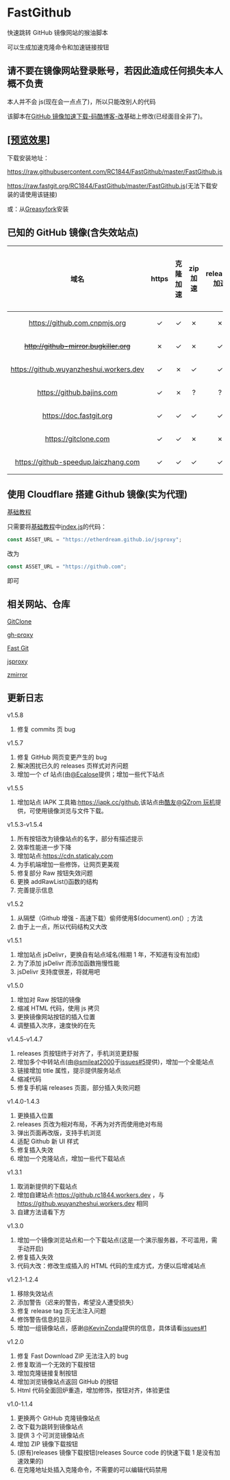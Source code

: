 # FastGithub

快速跳转 GitHub 镜像网站的猴油脚本

可以生成加速克隆命令和加速链接按钮

## 请不要在镜像网站登录账号，若因此造成任何损失本人概不负责

本人并不会 js(现在会一点点了)，所以只能改别人的代码

该脚本在[GitHub 镜像加速下载-码酷博客-改](https://greasyfork.org/zh-CN/scripts/391911)基础上修改(已经面目全非了)。

## [[预览效果]](REANDME/README.md)

下载安装地址：

<https://raw.githubusercontent.com/RC1844/FastGithub/master/FastGithub.js>

<https://raw.fastgit.org/RC1844/FastGithub/master/FastGithub.js>(无法下载安装的请使用该链接)

或：从[Greasyfork](https://greasyfork.org/zh-CN/scripts/397419)安装

## 已知的 GitHub 镜像(含失效站点)

|                   域名                    | https | 克隆加速 | zip 加速 | releases 加速 | 主机服务商 | 服务器所在地 |
| :---------------------------------------: | :---: | :------: | :------: | :-----------: | :--------: | :----------: |
|      <https://github.com.cnpmjs.org>      |   ✓   |    ✓     |    ✗     |       ✗       |   dnspod   |     香港     |
| ~~<http://github-mirror.bugkiller.org>~~  |   ✗   |    ✓     |    ✗     |       ✓       |     ?      |     日本     |
| <https://github.wuyanzheshui.workers.dev> |   ✓   |    ✗     |    ✓     |       ✓       | Cloudflare |     美国     |
|        <https://github.bajins.com>        |   ✓   |    ✗     |    ?     |       ?       | Cloudflare |     美国     |
|         <https://doc.fastgit.org>         |   ✓   |    ✓     |    ✓     |       ✓       |  fastgit   |     香港     |
|          <https://gitclone.com>           |   ✓   |    ✓     |    ✗     |       ✗       |   Aliyun   |     杭州     |
|  <https://github-speedup.laiczhang.com>   |   ✓   |    ✓     |    ✓     |       ✓       | Quadranet  |     美国     |

## 使用 Cloudflare 搭建 Github 镜像(实为代理)

[基础教程](https://github.com/EtherDream/jsproxy/tree/master/cf-worker)

只需要将[基础教程](https://github.com/EtherDream/jsproxy/tree/master/cf-worker)中[index.js](https://raw.githubusercontent.com/EtherDream/jsproxy/master/cf-worker/index.js)的代码：

```js
const ASSET_URL = "https://etherdream.github.io/jsproxy";
```

改为

```js
const ASSET_URL = "https://github.com";
```

即可

## 相关网站、仓库

[GitClone](https://gitclone.com/)

[gh-proxy](https://github.com/hunshcn/gh-proxy)

[Fast Git](https://fastgit.org/)

[jsproxy](https://github.com/EtherDream/jsproxy)

[zmirror](https://github.com/aploium/zmirror)

## 更新日志

v1.5.8

1. 修复 commits 页 bug

v1.5.7

1. 修复 GitHub 网页变更产生的 bug
2. 解决困扰已久的 releases 页样式对齐问题
3. 增加一个 cf 站点(由[@Ecalose](https://github.com/Ecalose)提供；增加一些代下站点

v1.5.5

1. 增加站点 IAPK 工具箱:<https://iapk.cc/github>,该站点由[酷友@QZrom 玩机](http://www.coolapk.com/u/2889405)提供，可使用镜像浏览与文件下载。

v1.5.3-v1.5.4

1. 所有按钮改为镜像站点的名字，部分有描述提示
2. 效率性能进一步下降
3. 增加站点:<https://cdn.staticaly.com>
4. 为手机端增加一些修饰，让网页更美观
5. 修复部分 Raw 按钮失效问题
6. 更换 addRawList()函数的结构
7. 完善提示信息

v1.5.2

1. 从隔壁（Github 增强 - 高速下载）偷师使用\$(document).on(）; 方法
2. 由于上一点，所以代码结构又大改

v1.5.1

1. 增加站点 jsDelivr，更换自有站点域名(租期 1 年，不知道有没有加成)
2. 为了添加 jsDelivr 而添加函数拖慢性能
3. jsDelivr 支持度很差，将就用吧

v1.5.0

1. 增加对 Raw 按钮的镜像
2. 缩减 HTML 代码，使用 js 拷贝
3. 更换镜像网站按钮的插入位置
4. 调整插入次序，速度快的在先

v1.4.5-v1.4.7

1. releases 页按钮终于对齐了，手机浏览更舒服
2. 增加多个中转站点(由[@smileat2000](https://github.com/smileat2000)于[issues#5](https://github.com/RC1844/FastGithub/issues/5)提供)，增加一个全能站点
3. 链接增加 title 属性，提示提供服务站点
4. 缩减代码
5. 修复手机端 releases 页面，部分插入失败问题

v1.4.0-1.4.3

1. 更换插入位置
2. releases 页改为相对布局，不再为对齐而使用绝对布局
3. 弹出页面再改版，支持手机浏览
4. 适配 Github 新 UI 样式
5. 修复插入失效
6. 增加一个克隆站点，增加一些代下载站点

v1.3.1

1. 取消新提供的下载站点
2. 增加自建站点:<https://github.rc1844.workers.dev> ，与<https://github.wuyanzheshui.workers.dev> 相同
3. 自建方法请看下方

v1.3.0

1. 增加一个镜像浏览站点和一个下载站点(这是一个演示服务器，不可滥用，需手动开启)
2. 修复插入失效
3. 代码大改：修改生成插入的 HTML 代码的生成方式，方便以后增减站点

v1.2.1-1.2.4

1. 移除失效站点
2. 添加警告（迟来的警告，希望没人遭受损失）
3. 修复 release tag 页无法注入问题
4. 修饰警告信息的显示
5. 增加一组镜像站点，感谢[@KevinZonda](https://github.com/KevinZonda)提供的信息，具体请看[issues#1](https://github.com/RC1844/FastGithub/issues/1)

v1.2.0

1. 修复 Fast Download ZIP 无法注入的 bug
2. 修复取消一个无效的下载按钮
3. 增加克隆链接复制按钮
4. 增加浏览镜像站点返回 GitHub 的按钮
5. Html 代码全面回炉重造，增加修饰，按钮对齐，体验更佳

v1.0-1.1.4

1. 更换两个 GitHub 克隆镜像站点
2. 改下载为跳转到镜像站点
3. 提供 3 个可浏览镜像站点
4. 增加 ZIP 镜像下载按钮
5. (原有)releases 镜像下载按钮(releases Source code 的快速下载 1 是没有加速效果的)
6. 在克隆地址处插入克隆命令，不需要的可以编辑代码禁用
